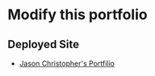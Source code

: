 # Modify this portfolio

## Deployed Site

* [Jason Christopher's Portfilio](https://jason-christopher-portfolio.netlify.app)

